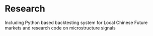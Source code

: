 # Research

Including Python based backtesting system for Local Chinese Future markets and research code on microstructure signals
